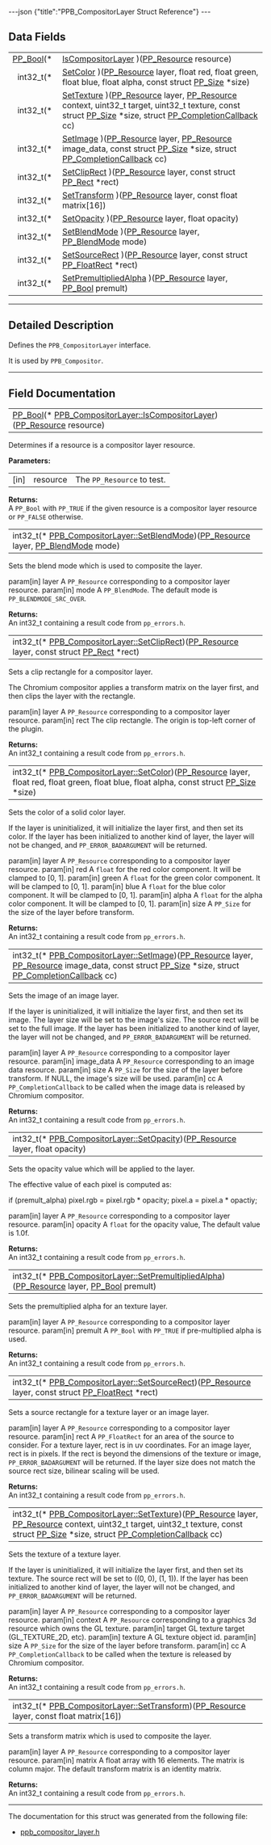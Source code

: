 ---json {"title":"PPB\_CompositorLayer Struct Reference"} ---

Data Fields
-----------

<table><tbody><tr class="odd"><td style="text-align: right;"><a href="/docs/native-client/pepper_dev/c/group___enums#ga4f272d99be14aacafe08dfd4ef830918" class="el">PP_Bool</a>(* </td><td><a href="/docs/native-client/pepper_dev/c/struct_p_p_b___compositor_layer__0__2#a18886277850d090dc4040673be1a95a5" class="el">IsCompositorLayer</a> )(<a href="/docs/native-client/pepper_dev/c/group___typedefs#gafdc3895ee80f4750d0d95ae1b677e9b7" class="el">PP_Resource</a> resource)</td></tr><tr class="even"><td style="text-align: right;">int32_t(* </td><td><a href="/docs/native-client/pepper_dev/c/struct_p_p_b___compositor_layer__0__2#a95a6b0d11f2c26dc5606deedbb5fdd1d" class="el">SetColor</a> )(<a href="/docs/native-client/pepper_dev/c/group___typedefs#gafdc3895ee80f4750d0d95ae1b677e9b7" class="el">PP_Resource</a> layer, float red, float green, float blue, float alpha, const struct <a href="/docs/native-client/pepper_dev/c/struct_p_p___size/" class="el">PP_Size</a> *size)</td></tr><tr class="odd"><td style="text-align: right;">int32_t(* </td><td><a href="/docs/native-client/pepper_dev/c/struct_p_p_b___compositor_layer__0__2#a553c839ad958f88e01ec248f4a7644ea" class="el">SetTexture</a> )(<a href="/docs/native-client/pepper_dev/c/group___typedefs#gafdc3895ee80f4750d0d95ae1b677e9b7" class="el">PP_Resource</a> layer, <a href="/docs/native-client/pepper_dev/c/group___typedefs#gafdc3895ee80f4750d0d95ae1b677e9b7" class="el">PP_Resource</a> context, uint32_t target, uint32_t texture, const struct <a href="/docs/native-client/pepper_dev/c/struct_p_p___size/" class="el">PP_Size</a> *size, struct <a href="/docs/native-client/pepper_dev/c/struct_p_p___completion_callback/" class="el">PP_CompletionCallback</a> cc)</td></tr><tr class="even"><td style="text-align: right;">int32_t(* </td><td><a href="/docs/native-client/pepper_dev/c/struct_p_p_b___compositor_layer__0__2#a97246f75ba980f6a42f4857b83b971e1" class="el">SetImage</a> )(<a href="/docs/native-client/pepper_dev/c/group___typedefs#gafdc3895ee80f4750d0d95ae1b677e9b7" class="el">PP_Resource</a> layer, <a href="/docs/native-client/pepper_dev/c/group___typedefs#gafdc3895ee80f4750d0d95ae1b677e9b7" class="el">PP_Resource</a> image_data, const struct <a href="/docs/native-client/pepper_dev/c/struct_p_p___size/" class="el">PP_Size</a> *size, struct <a href="/docs/native-client/pepper_dev/c/struct_p_p___completion_callback/" class="el">PP_CompletionCallback</a> cc)</td></tr><tr class="odd"><td style="text-align: right;">int32_t(* </td><td><a href="/docs/native-client/pepper_dev/c/struct_p_p_b___compositor_layer__0__2#a5c43b254fe0c939f312d81ac111545b3" class="el">SetClipRect</a> )(<a href="/docs/native-client/pepper_dev/c/group___typedefs#gafdc3895ee80f4750d0d95ae1b677e9b7" class="el">PP_Resource</a> layer, const struct <a href="/docs/native-client/pepper_dev/c/struct_p_p___rect/" class="el">PP_Rect</a> *rect)</td></tr><tr class="even"><td style="text-align: right;">int32_t(* </td><td><a href="/docs/native-client/pepper_dev/c/struct_p_p_b___compositor_layer__0__2#ae662f2bc5b7fd01b971f0e2bd4f2773e" class="el">SetTransform</a> )(<a href="/docs/native-client/pepper_dev/c/group___typedefs#gafdc3895ee80f4750d0d95ae1b677e9b7" class="el">PP_Resource</a> layer, const float matrix[16])</td></tr><tr class="odd"><td style="text-align: right;">int32_t(* </td><td><a href="/docs/native-client/pepper_dev/c/struct_p_p_b___compositor_layer__0__2#a4c4323eb27d3d562edc3e6f610efd222" class="el">SetOpacity</a> )(<a href="/docs/native-client/pepper_dev/c/group___typedefs#gafdc3895ee80f4750d0d95ae1b677e9b7" class="el">PP_Resource</a> layer, float opacity)</td></tr><tr class="even"><td style="text-align: right;">int32_t(* </td><td><a href="/docs/native-client/pepper_dev/c/struct_p_p_b___compositor_layer__0__2#a64905f3e51f0dfaa28f3a44dda9493ae" class="el">SetBlendMode</a> )(<a href="/docs/native-client/pepper_dev/c/group___typedefs#gafdc3895ee80f4750d0d95ae1b677e9b7" class="el">PP_Resource</a> layer, <a href="/docs/native-client/pepper_dev/c/group___enums#ga89e5ae33b72af2b38dc8f1a7324944f0" class="el">PP_BlendMode</a> mode)</td></tr><tr class="odd"><td style="text-align: right;">int32_t(* </td><td><a href="/docs/native-client/pepper_dev/c/struct_p_p_b___compositor_layer__0__2#a47daf85ecbdcb484d691e3b59f550bda" class="el">SetSourceRect</a> )(<a href="/docs/native-client/pepper_dev/c/group___typedefs#gafdc3895ee80f4750d0d95ae1b677e9b7" class="el">PP_Resource</a> layer, const struct <a href="/docs/native-client/pepper_dev/c/struct_p_p___float_rect/" class="el">PP_FloatRect</a> *rect)</td></tr><tr class="even"><td style="text-align: right;">int32_t(* </td><td><a href="/docs/native-client/pepper_dev/c/struct_p_p_b___compositor_layer__0__2#aa593f2d0f12f118e01a69259f39d5e07" class="el">SetPremultipliedAlpha</a> )(<a href="/docs/native-client/pepper_dev/c/group___typedefs#gafdc3895ee80f4750d0d95ae1b677e9b7" class="el">PP_Resource</a> layer, <a href="/docs/native-client/pepper_dev/c/group___enums#ga4f272d99be14aacafe08dfd4ef830918" class="el">PP_Bool</a> premult)</td></tr></tbody></table>

------------------------------------------------------------------------

<span id="details" class="anchor" style="margin: 0;"></span>

Detailed Description
--------------------

Defines the `PPB_CompositorLayer` interface.

It is used by `PPB_Compositor`.

------------------------------------------------------------------------

Field Documentation
-------------------

<span id="a18886277850d090dc4040673be1a95a5" class="anchor" style="margin: 0;"></span>

<table><tbody><tr class="odd"><td><a href="/docs/native-client/pepper_dev/c/group___enums#ga4f272d99be14aacafe08dfd4ef830918" class="el">PP_Bool</a>(* <a href="/docs/native-client/pepper_dev/c/struct_p_p_b___compositor_layer__0__2#a18886277850d090dc4040673be1a95a5" class="el">PPB_CompositorLayer::IsCompositorLayer</a>)(<a href="/docs/native-client/pepper_dev/c/group___typedefs#gafdc3895ee80f4750d0d95ae1b677e9b7" class="el">PP_Resource</a> resource)</td></tr></tbody></table>

Determines if a resource is a compositor layer resource.

**Parameters:**  
<table><tbody><tr class="odd"><td>[in]</td><td>resource</td><td>The <code>PP_Resource</code> to test.</td></tr></tbody></table>

<!-- -->

**Returns:**  
A `PP_Bool` with `PP_TRUE` if the given resource is a compositor layer resource or `PP_FALSE` otherwise.

<span id="a64905f3e51f0dfaa28f3a44dda9493ae" class="anchor" style="margin: 0;"></span>

<table><tbody><tr class="odd"><td>int32_t(* <a href="/docs/native-client/pepper_dev/c/struct_p_p_b___compositor_layer__0__2#a64905f3e51f0dfaa28f3a44dda9493ae" class="el">PPB_CompositorLayer::SetBlendMode</a>)(<a href="/docs/native-client/pepper_dev/c/group___typedefs#gafdc3895ee80f4750d0d95ae1b677e9b7" class="el">PP_Resource</a> layer, <a href="/docs/native-client/pepper_dev/c/group___enums#ga89e5ae33b72af2b38dc8f1a7324944f0" class="el">PP_BlendMode</a> mode)</td></tr></tbody></table>

Sets the blend mode which is used to composite the layer.

param\[in\] layer A `PP_Resource` corresponding to a compositor layer resource. param\[in\] mode A `PP_BlendMode`. The default mode is `PP_BLENDMODE_SRC_OVER`.

**Returns:**  
An int32\_t containing a result code from `pp_errors.h`.

<span id="a5c43b254fe0c939f312d81ac111545b3" class="anchor" style="margin: 0;"></span>

<table><tbody><tr class="odd"><td>int32_t(* <a href="/docs/native-client/pepper_dev/c/struct_p_p_b___compositor_layer__0__2#a5c43b254fe0c939f312d81ac111545b3" class="el">PPB_CompositorLayer::SetClipRect</a>)(<a href="/docs/native-client/pepper_dev/c/group___typedefs#gafdc3895ee80f4750d0d95ae1b677e9b7" class="el">PP_Resource</a> layer, const struct <a href="/docs/native-client/pepper_dev/c/struct_p_p___rect/" class="el">PP_Rect</a> *rect)</td></tr></tbody></table>

Sets a clip rectangle for a compositor layer.

The Chromium compositor applies a transform matrix on the layer first, and then clips the layer with the rectangle.

param\[in\] layer A `PP_Resource` corresponding to a compositor layer resource. param\[in\] rect The clip rectangle. The origin is top-left corner of the plugin.

**Returns:**  
An int32\_t containing a result code from `pp_errors.h`.

<span id="a95a6b0d11f2c26dc5606deedbb5fdd1d" class="anchor" style="margin: 0;"></span>

<table><tbody><tr class="odd"><td>int32_t(* <a href="/docs/native-client/pepper_dev/c/struct_p_p_b___compositor_layer__0__2#a95a6b0d11f2c26dc5606deedbb5fdd1d" class="el">PPB_CompositorLayer::SetColor</a>)(<a href="/docs/native-client/pepper_dev/c/group___typedefs#gafdc3895ee80f4750d0d95ae1b677e9b7" class="el">PP_Resource</a> layer, float red, float green, float blue, float alpha, const struct <a href="/docs/native-client/pepper_dev/c/struct_p_p___size/" class="el">PP_Size</a> *size)</td></tr></tbody></table>

Sets the color of a solid color layer.

If the layer is uninitialized, it will initialize the layer first, and then set its color. If the layer has been initialized to another kind of layer, the layer will not be changed, and `PP_ERROR_BADARGUMENT` will be returned.

param\[in\] layer A `PP_Resource` corresponding to a compositor layer resource. param\[in\] red A `float` for the red color component. It will be clamped to \[0, 1\]. param\[in\] green A `float` for the green color component. It will be clamped to \[0, 1\]. param\[in\] blue A `float` for the blue color component. It will be clamped to \[0, 1\]. param\[in\] alpha A `float` for the alpha color component. It will be clamped to \[0, 1\]. param\[in\] size A `PP_Size` for the size of the layer before transform.

**Returns:**  
An int32\_t containing a result code from `pp_errors.h`.

<span id="a97246f75ba980f6a42f4857b83b971e1" class="anchor" style="margin: 0;"></span>

<table><tbody><tr class="odd"><td>int32_t(* <a href="/docs/native-client/pepper_dev/c/struct_p_p_b___compositor_layer__0__2#a97246f75ba980f6a42f4857b83b971e1" class="el">PPB_CompositorLayer::SetImage</a>)(<a href="/docs/native-client/pepper_dev/c/group___typedefs#gafdc3895ee80f4750d0d95ae1b677e9b7" class="el">PP_Resource</a> layer, <a href="/docs/native-client/pepper_dev/c/group___typedefs#gafdc3895ee80f4750d0d95ae1b677e9b7" class="el">PP_Resource</a> image_data, const struct <a href="/docs/native-client/pepper_dev/c/struct_p_p___size/" class="el">PP_Size</a> *size, struct <a href="/docs/native-client/pepper_dev/c/struct_p_p___completion_callback/" class="el">PP_CompletionCallback</a> cc)</td></tr></tbody></table>

Sets the image of an image layer.

If the layer is uninitialized, it will initialize the layer first, and then set its image. The layer size will be set to the image's size. The source rect will be set to the full image. If the layer has been initialized to another kind of layer, the layer will not be changed, and `PP_ERROR_BADARGUMENT` will be returned.

param\[in\] layer A `PP_Resource` corresponding to a compositor layer resource. param\[in\] image\_data A `PP_Resource` corresponding to an image data resource. param\[in\] size A `PP_Size` for the size of the layer before transform. If NULL, the image's size will be used. param\[in\] cc A `PP_CompletionCallback` to be called when the image data is released by Chromium compositor.

**Returns:**  
An int32\_t containing a result code from `pp_errors.h`.

<span id="a4c4323eb27d3d562edc3e6f610efd222" class="anchor" style="margin: 0;"></span>

<table><tbody><tr class="odd"><td>int32_t(* <a href="/docs/native-client/pepper_dev/c/struct_p_p_b___compositor_layer__0__2#a4c4323eb27d3d562edc3e6f610efd222" class="el">PPB_CompositorLayer::SetOpacity</a>)(<a href="/docs/native-client/pepper_dev/c/group___typedefs#gafdc3895ee80f4750d0d95ae1b677e9b7" class="el">PP_Resource</a> layer, float opacity)</td></tr></tbody></table>

Sets the opacity value which will be applied to the layer.

The effective value of each pixel is computed as:

if (premult\_alpha) pixel.rgb = pixel.rgb \* opacity; pixel.a = pixel.a \* opactiy;

param\[in\] layer A `PP_Resource` corresponding to a compositor layer resource. param\[in\] opacity A `float` for the opacity value, The default value is 1.0f.

**Returns:**  
An int32\_t containing a result code from `pp_errors.h`.

<span id="aa593f2d0f12f118e01a69259f39d5e07" class="anchor" style="margin: 0;"></span>

<table><tbody><tr class="odd"><td>int32_t(* <a href="/docs/native-client/pepper_dev/c/struct_p_p_b___compositor_layer__0__2#aa593f2d0f12f118e01a69259f39d5e07" class="el">PPB_CompositorLayer::SetPremultipliedAlpha</a>)(<a href="/docs/native-client/pepper_dev/c/group___typedefs#gafdc3895ee80f4750d0d95ae1b677e9b7" class="el">PP_Resource</a> layer, <a href="/docs/native-client/pepper_dev/c/group___enums#ga4f272d99be14aacafe08dfd4ef830918" class="el">PP_Bool</a> premult)</td></tr></tbody></table>

Sets the premultiplied alpha for an texture layer.

param\[in\] layer A `PP_Resource` corresponding to a compositor layer resource. param\[in\] premult A `PP_Bool` with `PP_TRUE` if pre-multiplied alpha is used.

**Returns:**  
An int32\_t containing a result code from `pp_errors.h`.

<span id="a47daf85ecbdcb484d691e3b59f550bda" class="anchor" style="margin: 0;"></span>

<table><tbody><tr class="odd"><td>int32_t(* <a href="/docs/native-client/pepper_dev/c/struct_p_p_b___compositor_layer__0__2#a47daf85ecbdcb484d691e3b59f550bda" class="el">PPB_CompositorLayer::SetSourceRect</a>)(<a href="/docs/native-client/pepper_dev/c/group___typedefs#gafdc3895ee80f4750d0d95ae1b677e9b7" class="el">PP_Resource</a> layer, const struct <a href="/docs/native-client/pepper_dev/c/struct_p_p___float_rect/" class="el">PP_FloatRect</a> *rect)</td></tr></tbody></table>

Sets a source rectangle for a texture layer or an image layer.

param\[in\] layer A `PP_Resource` corresponding to a compositor layer resource. param\[in\] rect A `PP_FloatRect` for an area of the source to consider. For a texture layer, rect is in uv coordinates. For an image layer, rect is in pixels. If the rect is beyond the dimensions of the texture or image, `PP_ERROR_BADARGUMENT` will be returned. If the layer size does not match the source rect size, bilinear scaling will be used.

**Returns:**  
An int32\_t containing a result code from `pp_errors.h`.

<span id="a553c839ad958f88e01ec248f4a7644ea" class="anchor" style="margin: 0;"></span>

<table><tbody><tr class="odd"><td>int32_t(* <a href="/docs/native-client/pepper_dev/c/struct_p_p_b___compositor_layer__0__2#a553c839ad958f88e01ec248f4a7644ea" class="el">PPB_CompositorLayer::SetTexture</a>)(<a href="/docs/native-client/pepper_dev/c/group___typedefs#gafdc3895ee80f4750d0d95ae1b677e9b7" class="el">PP_Resource</a> layer, <a href="/docs/native-client/pepper_dev/c/group___typedefs#gafdc3895ee80f4750d0d95ae1b677e9b7" class="el">PP_Resource</a> context, uint32_t target, uint32_t texture, const struct <a href="/docs/native-client/pepper_dev/c/struct_p_p___size/" class="el">PP_Size</a> *size, struct <a href="/docs/native-client/pepper_dev/c/struct_p_p___completion_callback/" class="el">PP_CompletionCallback</a> cc)</td></tr></tbody></table>

Sets the texture of a texture layer.

If the layer is uninitialized, it will initialize the layer first, and then set its texture. The source rect will be set to ((0, 0), (1, 1)). If the layer has been initialized to another kind of layer, the layer will not be changed, and `PP_ERROR_BADARGUMENT` will be returned.

param\[in\] layer A `PP_Resource` corresponding to a compositor layer resource. param\[in\] context A `PP_Resource` corresponding to a graphics 3d resource which owns the GL texture. param\[in\] target GL texture target (GL\_TEXTURE\_2D, etc). param\[in\] texture A GL texture object id. param\[in\] size A `PP_Size` for the size of the layer before transform. param\[in\] cc A `PP_CompletionCallback` to be called when the texture is released by Chromium compositor.

**Returns:**  
An int32\_t containing a result code from `pp_errors.h`.

<span id="ae662f2bc5b7fd01b971f0e2bd4f2773e" class="anchor" style="margin: 0;"></span>

<table><tbody><tr class="odd"><td>int32_t(* <a href="/docs/native-client/pepper_dev/c/struct_p_p_b___compositor_layer__0__2#ae662f2bc5b7fd01b971f0e2bd4f2773e" class="el">PPB_CompositorLayer::SetTransform</a>)(<a href="/docs/native-client/pepper_dev/c/group___typedefs#gafdc3895ee80f4750d0d95ae1b677e9b7" class="el">PP_Resource</a> layer, const float matrix[16])</td></tr></tbody></table>

Sets a transform matrix which is used to composite the layer.

param\[in\] layer A `PP_Resource` corresponding to a compositor layer resource. param\[in\] matrix A float array with 16 elements. The matrix is column major. The default transform matrix is an identity matrix.

**Returns:**  
An int32\_t containing a result code from `pp_errors.h`.

------------------------------------------------------------------------

The documentation for this struct was generated from the following file:

-   <a href="/docs/native-client/pepper_dev/c/ppb__compositor__layer_8h/" class="el">ppb_compositor_layer.h</a>
